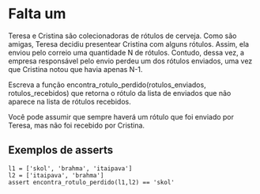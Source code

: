 # Falta um
Teresa e Cristina são colecionadoras de rótulos de cerveja. Como são amigas, Teresa decidiu presentear Cristina com alguns rótulos. Assim, ela enviou pelo correio uma quantidade N de rótulos. Contudo, dessa vez, a empresa responsável pelo envio perdeu um dos rótulos enviados, uma vez que Cristina notou que havia apenas N-1.

Escreva a função encontra_rotulo_perdido(rotulos_enviados, rotulos_recebidos) que retorna o rótulo da lista de enviados que não aparece na lista de rótulos recebidos.

Você pode assumir que sempre haverá um rótulo que foi enviado por Teresa, mas não foi recebido por Cristina.

## Exemplos de asserts
```
l1 = ['skol', 'brahma', 'itaipava']
l2 = ['itaipava', 'brahma']
assert encontra_rotulo_perdido(l1,l2) == 'skol'
```